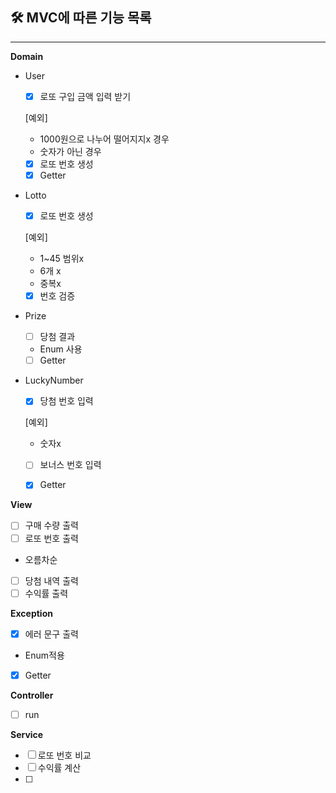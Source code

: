 ## 🛠 MVC에 따른 기능 목록

---

**Domain**

- User
  - [x]  로또 구입 금액 입력 받기

    [예외]

    - 1000원으로 나누어 떨어지지x 경우
    - 숫자가 아닌 경우
  - [x]  로또 번호 생성
  - [x]  Getter

- Lotto
  - [x]  로또 번호 생성

    [예외]

    - 1~45 범위x
    - 6개 x
    - 중복x
  - [x]  번호 검증
- Prize
  - [ ]  당첨 결과
  - Enum 사용
  - [ ]  Getter

- LuckyNumber
  - [x]  당첨 번호 입력

    [예외]

    - 숫자x
  - [ ]  보너스 번호 입력
  - [x]  Getter


**View**

- [ ]  구매 수량 출력
- [ ]  로또 번호 출력
  - 오름차순
- [ ]  당첨 내역 출력
- [ ]  수익률 출력

**Exception**

- [x]  에러 문구 출력
  - Enum적용
- [x]  Getter

**Controller**

- [ ]  run

**Service**

- [ ]  로또 번호 비교
- [ ]  수익률 계산
- [ ]